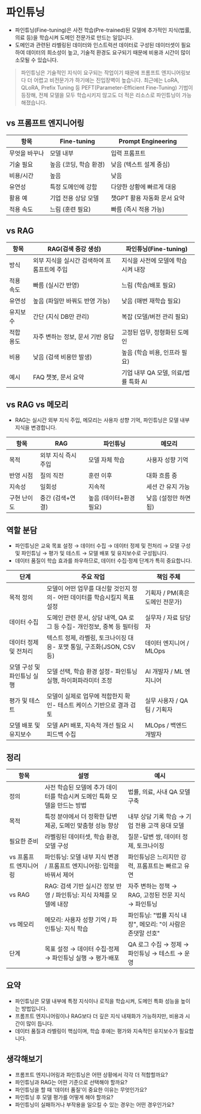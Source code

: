# 파인튜닝

- 파인튜닝(Fine-tuning)은 사전 학습(Pre-trained)된 모델에 추가적인 지식(법률, 의료 등)을 학습시켜 도메인 전문가로 만드는 일입니다. 
- 도메인과 관련된 라벨링된 데이터와 인스트럭션 데이터로 구성된 데이터셋이 필요하여 데이터의 희소성이 높고, 기술적 환경도 요구되기 때문에 비용과 시간이 많이 소모될 수 있습니다.

> 파인튜닝은 기술적인 지식이 요구되는 작업이기 때문에 프롬프트 엔지니어링보다 더 어렵고 비전문가가 하기에는 진입장벽이 높습니다. 최근에는 LoRA, QLoRA, Prefix Tuning 등 PEFT(Parameter-Efficient Fine-Tuning) 기법이 등장해, 전체 모델을 모두 학습시키지 않고도 더 적은 리소스로 파인튜닝이 가능해졌습니다.

## vs 프롬프트 엔지니어링

| 항목 | Fine-tuning | Prompt Engineering |
| --- | --- | --- |
| 무엇을 바꾸나 | 모델 내부 | 입력 프롬프트 |
| 기술 필요 | 높음 (코딩, 학습 환경) | 낮음 (텍스트 설계 중심) |
| 비용/시간 | 높음 | 낮음 |
| 유연성 | 특정 도메인에 강함 | 다양한 상황에 빠르게 대응 |
| 활용 예 | 기업 전용 상담 모델 | 챗GPT 활용 자동화 문서 요약 |
| 적용 속도 | 느림 (훈련 필요) | 빠름 (즉시 적용 가능) |

## vs RAG

| 항목 | RAG(검색 증강 생성) | 파인튜닝(Fine-tuning) |
| --- | --- | --- |
| 방식 | 외부 지식을 실시간 검색하여 프롬프트에 주입 | 지식을 사전에 모델에 학습시켜 내장 |
| 적용 속도 | 빠름 (실시간 반영) | 느림 (학습/배포 필요) |
| 유연성 | 높음 (파일만 바꿔도 반영 가능) | 낮음 (매번 재학습 필요) |
| 유지보수 | 간단 (지식 DB만 관리) | 복잡 (모델/버전 관리 필요) |
| 적합 용도 | 자주 변하는 정보, 문서 기반 응답 | 고정된 업무, 정형화된 도메인 |
| 비용 | 낮음 (검색 비용만 발생) | 높음 (학습 비용, 인프라 필요) |
| 예시 | FAQ 챗봇, 문서 요약 | 기업 내부 QA 모델, 의료/법률 특화 AI |

## vs RAG vs 메모리

- RAG는 실시간 외부 지식 주입, 메모리는 사용자 성향 기억, 파인튜닝은 모델 내부 지식을 변경합니다.

| 항목 | RAG | 파인튜닝 | 메모리 |
| --- | --- | --- | --- |
| 목적 | 외부 지식 즉시 주입 | 모델 자체 학습 | 사용자 성향 기억 |
| 반영 시점 | 질의 직전 | 훈련 이후 | 대화 흐름 중 |
| 지속성 | 일회성 | 지속적 | 세션 간 유지 가능 |
| 구현 난이도 | 중간 (검색+연결) | 높음 (데이터+환경 필요) | 낮음 (설정만 하면 됨) |

## 역할 분담

- 파인튜닝은 교육 목표 설정 → 데이터 수집 → 데이터 정제 및 전처리 → 모델 구성 및 파인튜닝 → 평가 및 테스트 → 모델 배포 및 유지보수로 구성됩니다.
- 데이터 품질이 학습 효과를 좌우하므로, 데이터 수집·정제 단계가 특히 중요합니다.

| 단계 | 주요 작업 | 책임 주체 |
| --- | --- | --- |
| 목적 정의 | 모델이 어떤 업무를 대신할 것인지 정의- 어떤 데이터를 학습시킬지 목표 설정 | 기획자 / PM(혹은 도메인 전문가) |
| 데이터 수집 | 도메인 관련 문서, 상담 내역, QA 로그 등 수집- 개인정보, 중복 등 필터링 | 실무자 / 자료 담당자 |
| 데이터 정제 및 전처리 | 텍스트 정제, 라벨링, 토크나이징 대응- 포맷 통일, 구조화(JSON, CSV 등) | 데이터 엔지니어 / MLOps |
| 모델 구성 및 파인튜닝 실행 | 모델 선택, 학습 환경 설정- 파인튜닝 실행, 하이퍼파라미터 조정 | AI 개발자 / ML 엔지니어 |
| 평가 및 테스트 | 모델이 실제로 업무에 적합한지 확인- 테스트 케이스 기반으로 결과 검토 | 실무 사용자 / QA 팀 / 기획자 |
| 모델 배포 및 유지보수 |  모델 API 배포, 지속적 개선 필요 시 피드백 수집 | MLOps / 백엔드 개발자 |

## 정리

| 항목 | 설명 | 예시 |
| --- | --- | --- |
| 정의 | 사전 학습된 모델에 추가 데이터를 학습시켜 도메인 특화 모델을 만드는 방법 | 법률, 의료, 사내 QA 모델 구축 |
| 목적 | 특정 분야에서 더 정확한 답변 제공, 도메인 맞춤형 성능 향상 | 내부 상담 기록 학습 → 기업 전용 고객 응대 모델 |
| 필요한 준비 | 라벨링된 데이터셋, 학습 환경, 모델 구성 | 질문-답변 쌍, 데이터 정제, 토크나이징 |
| vs 프롬프트 엔지니어링 | 파인튜닝: 모델 내부 지식 변경 / 프롬프트 엔지니어링: 입력을 바꿔서 제어 | 파인튜닝은 느리지만 강력, 프롬프트는 빠르고 유연 |
| vs RAG | RAG: 검색 기반 실시간 정보 반영 / 파인튜닝: 지식 자체를 모델에 내장 | 자주 변하는 정책 → RAG, 고정된 전문 지식 → 파인튜닝 |
| vs 메모리 | 메모리: 사용자 성향 기억 / 파인튜닝: 지식 학습 | 파인튜닝: "법률 지식 내장", 메모리: "이 사람은 존댓말 선호" |
| 단계 | 목표 설정 → 데이터 수집·정제 → 파인튜닝 실행 → 평가·배포 | QA 로그 수집 → 정제 → 파인튜닝 → 테스트 → 운영 |

## 요약

- 파인튜닝은 모델 내부에 특정 지식이나 로직을 학습시켜, 도메인 특화 성능을 높이는 방법입니다.
- 프롬프트 엔지니어링이나 RAG보다 더 깊은 지식 내재화가 가능하지만, 비용과 시간이 많이 듭니다.
- 데이터 품질과 라벨링이 핵심이며, 학습 후에는 평가와 지속적인 유지보수가 필요합니다.

## 생각해보기

- 프롬프트 엔지니어링과 파인튜닝은 어떤 상황에서 각각 더 적합할까요?
- 파인튜닝과 RAG는 어떤 기준으로 선택해야 할까요?
- 파인튜닝을 할 때 '데이터 품질'이 중요한 이유는 무엇인가요?
- 파인튜닝 후 모델 평가를 어떻게 해야 할까요?
- 파인튜닝이 실패하거나 부작용을 일으킬 수 있는 경우는 어떤 경우인가요?

